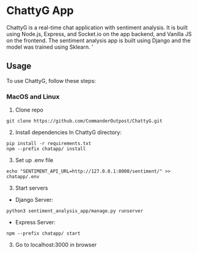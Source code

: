 # ChattyG App

ChattyG is a real-time chat application with sentiment analysis. It is built using Node.js, Express, and Socket.io on the app backend, and Vanilla JS on the frontend. The sentiment analysis app is built using Django and the model was trained using Sklearn.
'
## Usage

To use ChattyG, follow these steps:

### MacOS and Linux

1. Clone repo
```
git clone https://github.com/CommanderOutpost/ChattyG.git
```

2. Install dependencies
In ChattyG directory:
```
pip install -r requirements.txt
npm --prefix chatapp/ install
```

3. Set up .env file
```
echo "SENTIMENT_API_URL=http://127.0.0.1:8000/sentiment/" >> chatapp/.env
```

3. Start servers
- Django Server:
```
python3 sentiment_analysis_app/manage.py runserver
```
- Express Server:
```
npm --prefix chatapp/ start
```

3. Go to localhost:3000 in browser
